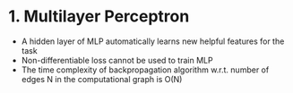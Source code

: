 # 1. Multilayer Perceptron
- A hidden layer of MLP automatically learns new helpful features for the task
- Non-differentiable loss cannot be used to train MLP
- The time complexity of backpropagation algorithm w.r.t. number of edges N in the computational graph is O(N)
